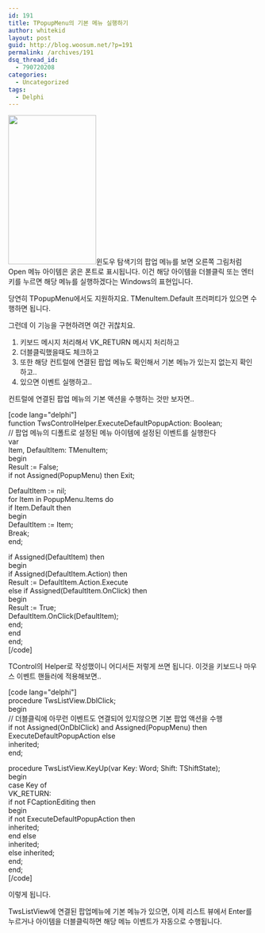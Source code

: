```yaml
---
id: 191
title: TPopupMenu의 기본 메뉴 실행하기
author: whitekid
layout: post
guid: http://blog.woosum.net/?p=191
permalink: /archives/191
dsq_thread_id:
  - 790720208
categories:
  - Uncategorized
tags:
  - Delphi
---
```

[<img class="alignright size-medium wp-image-192" title="popup_default_item" src="http://blog.woosum.net/wp-content/uploads/2010/07/popup_default_item-177x300.png" alt="" width="177" height="300" />][1]윈도우 탐색기의 팝업 메뉴를 보면 오른쪽 그림처럼 Open 메뉴 아이템은 굵은 폰트로 표시됩니다. 이건 해당 아이템을 더블클릭 또는 엔터키를 누르면 해당 메뉴를 실행하겠다는 Windows의 표현입니다.

당연히 TPopupMenu에서도 지원하지요. TMenuItem.Default 프러퍼티가 있으면 수행하면 됩니다.

그런데 이 기능을 구현하려면 여간 귀찮치요.

  1. 키보드 메시지 처리해서 VK_RETURN 메시지 처리하고
  2. 더블클릭했을때도 체크하고
  3. 또한 해당 컨트럴에 연결된 팝업 메뉴도 확인해서 기본 메뉴가 있는지 없는지 확인하고..
  4. 있으면 이벤트 실행하고..

컨트럴에 연결된 팝업 메뉴의 기본 액션을 수행하는 것만 보자면..

[code lang="delphi"]  
function TwsControlHelper.ExecuteDefaultPopupAction: Boolean;  
// 팝업 메뉴의 디폴트로 설정된 메뉴 아이템에 설정된 이벤트를 실행한다  
var  
Item, DefaultItem: TMenuItem;  
begin  
Result := False;  
if not Assigned(PopupMenu) then Exit;

DefaultItem := nil;  
for Item in PopupMenu.Items do  
if Item.Default then  
begin  
DefaultItem := Item;  
Break;  
end;

if Assigned(DefaultItem) then  
begin  
if Assigned(DefaultItem.Action) then  
Result := DefaultItem.Action.Execute  
else if Assigned(DefaultItem.OnClick) then  
begin  
Result := True;  
DefaultItem.OnClick(DefaultItem);  
end;  
end  
end;  
[/code]

TControl의 Helper로 작성했이니 어디서든 저렇게 쓰면 됩니다. 이것을 키보드나 마우스 이벤트 핸들러에 적용해보면..

[code lang="delphi"]  
procedure TwsListView.DblClick;  
begin  
// 더블클릭에 아무런 이벤트도 연결되어 있지않으면 기본 팝업 액션을 수행  
if not Assigned(OnDblClick) and Assigned(PopupMenu) then  
ExecuteDefaultPopupAction else  
inherited;  
end;

procedure TwsListView.KeyUp(var Key: Word; Shift: TShiftState);  
begin  
case Key of  
VK_RETURN:  
if not FCaptionEditing then  
begin  
if not ExecuteDefaultPopupAction then  
inherited;  
end else  
inherited;  
else inherited;  
end;  
end;  
[/code]

이렇게 됩니다.

TwsListView에 연결된 팝업메뉴에 기본 메뉴가 있으면, 이제 리스트 뷰에서 Enter를 누르거나 아이템을 더블클릭하면 해당 메뉴 이벤트가 자동으로 수행됩니다.

 [1]: http://blog.woosum.net/wp-content/uploads/2010/07/popup_default_item.png
